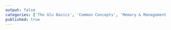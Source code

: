 ```yaml
---
output: false
categories: ['The Glu Basics', 'Common Concepts', 'Memory & Management', 'Structure related data using Structs', 'Build complex Data Types', 'Generic Types and Templates', 'Understanding Imports and Namespaces', 'Appendix']
published: true
---
```

